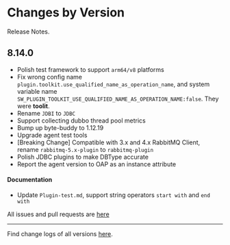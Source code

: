 Changes by Version
==================
Release Notes.

8.14.0
------------------

* Polish test framework to support `arm64/v8` platforms
* Fix wrong config name `plugin.toolkit.use_qualified_name_as_operation_name`, and system variable name `SW_PLUGIN_TOOLKIT_USE_QUALIFIED_NAME_AS_OPERATION_NAME:false`. They were **toolit**.
* Rename `JDBI` to `JDBC`
* Support collecting dubbo thread pool metrics
* Bump up byte-buddy to 1.12.19
* Upgrade agent test tools
* [Breaking Change] Compatible with 3.x and 4.x RabbitMQ Client, rename `rabbitmq-5.x-plugin` to `rabbitmq-plugin`
* Polish JDBC plugins to make DBType accurate
* Report the agent version to OAP as an instance attribute

#### Documentation

* Update `Plugin-test.md`, support string operators `start with` and `end with`



All issues and pull requests are [here](https://github.com/apache/skywalking/milestone/161?closed=1)

------------------
Find change logs of all versions [here](changes).
